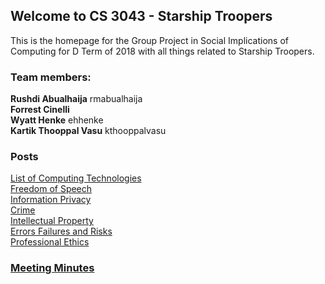 ## Welcome to CS 3043 - Starship Troopers

This is the homepage for the Group Project in Social Implications of Computing for D Term of 2018 with all things related to Starship Troopers. 

### Team members: 

**Rushdi Abualhaija**  rmabualhaija   
**Forrest Cinelli**   
**Wyatt Henke**  ehhenke   
**Kartik Thooppal Vasu**  kthooppalvasu  

### Posts 
[List of Computing Technologies](posts/list-of-computing-technologies.md)  
[Freedom of Speech](posts/freedomofspeech.md)  
[Information Privacy](posts/privacy.md)  
[Crime](posts/crime.md)  
[Intellectual Property](posts/ip.md)  
[Errors Failures and Risks](posts/errorsFailuresAndRisks.md)  
[Professional Ethics](posts/professional-ethics.md)
### [Meeting Minutes](meeting_minutes.md)
